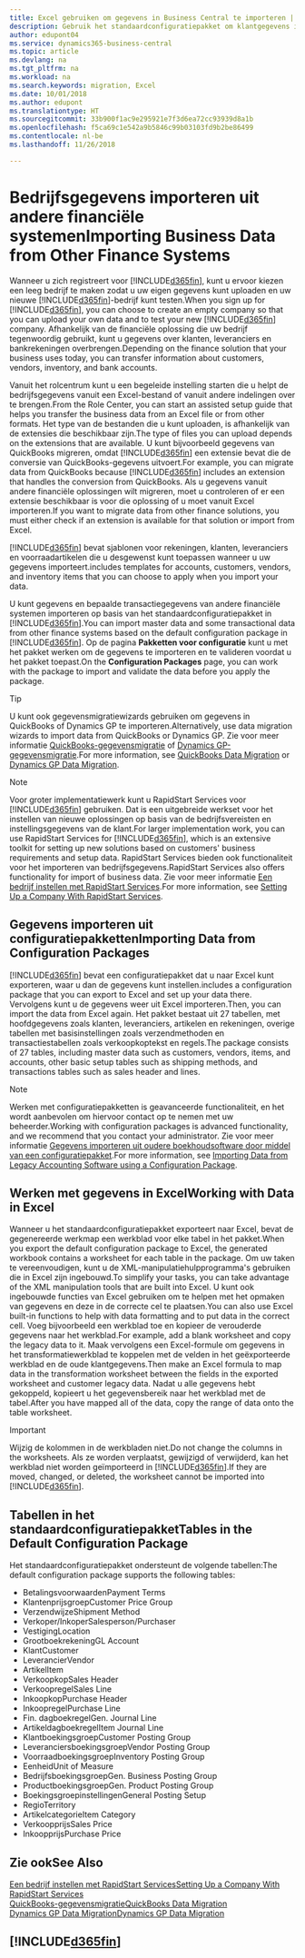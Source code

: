 ```yaml
---
title: Excel gebruiken om gegevens in Business Central te importeren | Microsoft Docs
description: Gebruik het standaardconfiguratiepakket om klantgegevens in Excel toe te voegen en weer in Business Central te importeren.
author: edupont04
ms.service: dynamics365-business-central
ms.topic: article
ms.devlang: na
ms.tgt_pltfrm: na
ms.workload: na
ms.search.keywords: migration, Excel
ms.date: 10/01/2018
ms.author: edupont
ms.translationtype: HT
ms.sourcegitcommit: 33b900f1ac9e295921e7f3d6ea72cc93939d8a1b
ms.openlocfilehash: f5ca69c1e542a9b5846c99b03103fd9b2be86499
ms.contentlocale: nl-be
ms.lasthandoff: 11/26/2018

---
```

# <a name="importing-business-data-from-other-finance-systems"></a><span data-ttu-id="514eb-103">Bedrijfsgegevens importeren uit andere financiële systemen</span><span class="sxs-lookup"><span data-stu-id="514eb-103">Importing Business Data from Other Finance Systems</span></span>
<span data-ttu-id="514eb-104">Wanneer u zich registreert voor [!INCLUDE[d365fin](includes/d365fin_md.md)], kunt u ervoor kiezen een leeg bedrijf te maken zodat u uw eigen gegevens kunt uploaden en uw nieuwe [!INCLUDE[d365fin](includes/d365fin_md.md)]-bedrijf kunt testen.</span><span class="sxs-lookup"><span data-stu-id="514eb-104">When you sign up for [!INCLUDE[d365fin](includes/d365fin_md.md)], you can choose to create an empty company so that you can upload your own data and to test your new [!INCLUDE[d365fin](includes/d365fin_md.md)] company.</span></span> <span data-ttu-id="514eb-105">Afhankelijk van de financiële oplossing die uw bedrijf tegenwoordig gebruikt, kunt u gegevens over klanten, leveranciers en bankrekeningen overbrengen.</span><span class="sxs-lookup"><span data-stu-id="514eb-105">Depending on the finance solution that your business uses today, you can transfer information about customers, vendors, inventory, and bank accounts.</span></span>  

<span data-ttu-id="514eb-106">Vanuit het rolcentrum kunt u een begeleide instelling starten die u helpt de bedrijfsgegevens vanuit een Excel-bestand of vanuit andere indelingen over te brengen.</span><span class="sxs-lookup"><span data-stu-id="514eb-106">From the Role Center, you can start an assisted setup guide that helps you transfer the business data from an Excel file or from other formats.</span></span> <span data-ttu-id="514eb-107">Het type van de bestanden die u kunt uploaden, is afhankelijk van de extensies die beschikbaar zijn.</span><span class="sxs-lookup"><span data-stu-id="514eb-107">The type of files you can upload depends on the extensions that are available.</span></span> <span data-ttu-id="514eb-108">U kunt bijvoorbeeld gegevens van QuickBooks migreren, omdat [!INCLUDE[d365fin](includes/d365fin_md.md)] een extensie bevat die de conversie van QuickBooks-gegevens uitvoert.</span><span class="sxs-lookup"><span data-stu-id="514eb-108">For example, you can migrate data from QuickBooks because [!INCLUDE[d365fin](includes/d365fin_md.md)] includes an extension that handles the conversion from QuickBooks.</span></span> <span data-ttu-id="514eb-109">Als u gegevens vanuit andere financiële oplossingen wilt migreren, moet u controleren of er een extensie beschikbaar is voor die oplossing of u moet vanuit Excel importeren.</span><span class="sxs-lookup"><span data-stu-id="514eb-109">If you want to migrate data from other finance solutions, you must either check if an extension is available for that solution or import from Excel.</span></span>  

[!INCLUDE[d365fin](includes/d365fin_md.md)] <span data-ttu-id="514eb-110">bevat sjablonen voor rekeningen, klanten, leveranciers en voorraadartikelen die u desgewenst kunt toepassen wanneer u uw gegevens importeert.</span><span class="sxs-lookup"><span data-stu-id="514eb-110">includes templates for accounts, customers, vendors, and inventory items that you can choose to apply when you import your data.</span></span>

<span data-ttu-id="514eb-111">U kunt gegevens en bepaalde transactiegegevens van andere financiële systemen importeren op basis van het standaardconfiguratiepakket in [!INCLUDE[d365fin](includes/d365fin_md.md)].</span><span class="sxs-lookup"><span data-stu-id="514eb-111">You can import master data and some transactional data from other finance systems based on the default configuration package in [!INCLUDE[d365fin](includes/d365fin_md.md)].</span></span> <span data-ttu-id="514eb-112">Op de pagina **Pakketten voor configuratie** kunt u met het pakket werken om de gegevens te importeren en te valideren voordat u het pakket toepast.</span><span class="sxs-lookup"><span data-stu-id="514eb-112">On the **Configuration Packages** page, you can work with the package to import and validate the data before you apply the package.</span></span>  

> [!TIP]  
> <span data-ttu-id="514eb-113">U kunt ook gegevensmigratiewizards gebruiken om gegevens in QuickBooks of Dynamics GP te importeren.</span><span class="sxs-lookup"><span data-stu-id="514eb-113">Alternatively, use data migration wizards to import data from QuickBooks or Dynamics GP.</span></span> <span data-ttu-id="514eb-114">Zie voor meer informatie [QuickBooks-gegevensmigratie](ui-extensions-quickbooks-data-migration.md) of [Dynamics GP-gegevensmigratie](ui-extensions-dynamicsgp-data-migration.md).</span><span class="sxs-lookup"><span data-stu-id="514eb-114">For more information, see [QuickBooks Data Migration](ui-extensions-quickbooks-data-migration.md) or [Dynamics GP Data Migration](ui-extensions-dynamicsgp-data-migration.md).</span></span>

> [!NOTE]  
> <span data-ttu-id="514eb-115">Voor groter implementatiewerk kunt u RapidStart Services voor [!INCLUDE[d365fin](includes/d365fin_md.md)] gebruiken. Dat is een uitgebreide werkset voor het instellen van nieuwe oplossingen op basis van de bedrijfsvereisten en instellingsgegevens van de klant.</span><span class="sxs-lookup"><span data-stu-id="514eb-115">For larger implementation work, you can use RapidStart Services for [!INCLUDE[d365fin](includes/d365fin_md.md)], which is an extensive toolkit for setting up new solutions based on customers' business requirements and setup data.</span></span> <span data-ttu-id="514eb-116">RapidStart Services bieden ook functionaliteit voor het importeren van bedrijfsgegevens.</span><span class="sxs-lookup"><span data-stu-id="514eb-116">RapidStart Services also offers functionality for import of business data.</span></span> <span data-ttu-id="514eb-117">Zie voor meer informatie [Een bedrijf instellen met RapidStart Services](admin-set-up-a-company-with-rapidstart.md).</span><span class="sxs-lookup"><span data-stu-id="514eb-117">For more information, see [Setting Up a Company With RapidStart Services](admin-set-up-a-company-with-rapidstart.md).</span></span>

## <a name="importing-data-from-configuration-packages"></a><span data-ttu-id="514eb-118">Gegevens importeren uit configuratiepakketten</span><span class="sxs-lookup"><span data-stu-id="514eb-118">Importing Data from Configuration Packages</span></span>
[!INCLUDE[d365fin](includes/d365fin_md.md)] <span data-ttu-id="514eb-119">bevat een configuratiepakket dat u naar Excel kunt exporteren, waar u dan de gegevens kunt instellen.</span><span class="sxs-lookup"><span data-stu-id="514eb-119">includes a configuration package that you can export to Excel and set up your data there.</span></span> <span data-ttu-id="514eb-120">Vervolgens kunt u de gegevens weer uit Excel importeren.</span><span class="sxs-lookup"><span data-stu-id="514eb-120">Then, you can import the data from Excel again.</span></span> <span data-ttu-id="514eb-121">Het pakket bestaat uit 27 tabellen, met hoofdgegevens zoals klanten, leveranciers, artikelen en rekeningen, overige tabellen met basisinstellingen zoals verzendmethoden en transactiestabellen zoals verkoopkoptekst en regels.</span><span class="sxs-lookup"><span data-stu-id="514eb-121">The package consists of 27 tables, including master data such as customers, vendors, items, and accounts, other basic setup tables such as shipping methods, and transactions tables such as sales header and lines.</span></span>  

> [!NOTE]  
>   <span data-ttu-id="514eb-122">Werken met configuratiepakketten is geavanceerde functionaliteit, en het wordt aanbevolen om hiervoor contact op te nemen met uw beheerder.</span><span class="sxs-lookup"><span data-stu-id="514eb-122">Working with configuration packages is advanced functionality, and we recommend that you contact your administrator.</span></span> <span data-ttu-id="514eb-123">Zie voor meer informatie [Gegevens importeren uit oudere boekhoudsoftware door middel van een configuratiepakket](across-import-data-configuration-packages.md).</span><span class="sxs-lookup"><span data-stu-id="514eb-123">For more information, see [Importing Data from Legacy Accounting Software using a Configuration Package](across-import-data-configuration-packages.md).</span></span>

## <a name="working-with-data-in-excel"></a><span data-ttu-id="514eb-124">Werken met gegevens in Excel</span><span class="sxs-lookup"><span data-stu-id="514eb-124">Working with Data in Excel</span></span>
<span data-ttu-id="514eb-125">Wanneer u het standaardconfiguratiepakket exporteert naar Excel, bevat de gegenereerde werkmap een werkblad voor elke tabel in het pakket.</span><span class="sxs-lookup"><span data-stu-id="514eb-125">When you export the default configuration package to Excel, the generated workbook contains a worksheet for each table in the package.</span></span> <span data-ttu-id="514eb-126">Om uw taken te vereenvoudigen, kunt u de XML-manipulatiehulpprogramma's gebruiken die in Excel zijn ingebouwd.</span><span class="sxs-lookup"><span data-stu-id="514eb-126">To simplify your tasks, you can take advantage of the XML manipulation tools that are built into Excel.</span></span> <span data-ttu-id="514eb-127">U kunt ook ingebouwde functies van Excel gebruiken om te helpen met het opmaken van gegevens en deze in de correcte cel te plaatsen.</span><span class="sxs-lookup"><span data-stu-id="514eb-127">You can also use Excel built-in functions to help with data formatting and to put data in the correct cell.</span></span> <span data-ttu-id="514eb-128">Voeg bijvoorbeeld een werkblad toe en kopieer de verouderde gegevens naar het werkblad.</span><span class="sxs-lookup"><span data-stu-id="514eb-128">For example, add a blank worksheet and copy the legacy data to it.</span></span> <span data-ttu-id="514eb-129">Maak vervolgens een Excel-formule om gegevens in het transformatiewerkblad te koppelen met de velden in het geëxporteerde werkblad en de oude klantgegevens.</span><span class="sxs-lookup"><span data-stu-id="514eb-129">Then make an Excel formula to map data in the transformation worksheet between the fields in the exported worksheet and customer legacy data.</span></span> <span data-ttu-id="514eb-130">Nadat u alle gegevens hebt gekoppeld, kopieert u het gegevensbereik naar het werkblad met de tabel.</span><span class="sxs-lookup"><span data-stu-id="514eb-130">After you have mapped all of the data, copy the range of data onto the table worksheet.</span></span>  

> [!IMPORTANT]  
>  <span data-ttu-id="514eb-131">Wijzig de kolommen in de werkbladen niet.</span><span class="sxs-lookup"><span data-stu-id="514eb-131">Do not change the columns in the worksheets.</span></span> <span data-ttu-id="514eb-132">Als ze worden verplaatst, gewijzigd of verwijderd, kan het werkblad niet worden geïmporteerd in [!INCLUDE[d365fin](includes/d365fin_md.md)].</span><span class="sxs-lookup"><span data-stu-id="514eb-132">If they are moved, changed, or deleted, the worksheet cannot be imported into [!INCLUDE[d365fin](includes/d365fin_md.md)].</span></span>

## <a name="tables-in-the-default-configuration-package"></a><span data-ttu-id="514eb-133">Tabellen in het standaardconfiguratiepakket</span><span class="sxs-lookup"><span data-stu-id="514eb-133">Tables in the Default Configuration Package</span></span>
<span data-ttu-id="514eb-134">Het standaardconfiguratiepakket ondersteunt de volgende tabellen:</span><span class="sxs-lookup"><span data-stu-id="514eb-134">The default configuration package supports the following tables:</span></span>

-   <span data-ttu-id="514eb-135">Betalingsvoorwaarden</span><span class="sxs-lookup"><span data-stu-id="514eb-135">Payment Terms</span></span>
-   <span data-ttu-id="514eb-136">Klantenprijsgroep</span><span class="sxs-lookup"><span data-stu-id="514eb-136">Customer Price Group</span></span>
-   <span data-ttu-id="514eb-137">Verzendwijze</span><span class="sxs-lookup"><span data-stu-id="514eb-137">Shipment Method</span></span>
-   <span data-ttu-id="514eb-138">Verkoper/Inkoper</span><span class="sxs-lookup"><span data-stu-id="514eb-138">Salesperson/Purchaser</span></span>
-   <span data-ttu-id="514eb-139">Vestiging</span><span class="sxs-lookup"><span data-stu-id="514eb-139">Location</span></span>
-   <span data-ttu-id="514eb-140">Grootboekrekening</span><span class="sxs-lookup"><span data-stu-id="514eb-140">GL Account</span></span>
-   <span data-ttu-id="514eb-141">Klant</span><span class="sxs-lookup"><span data-stu-id="514eb-141">Customer</span></span>
-   <span data-ttu-id="514eb-142">Leverancier</span><span class="sxs-lookup"><span data-stu-id="514eb-142">Vendor</span></span>
-   <span data-ttu-id="514eb-143">Artikel</span><span class="sxs-lookup"><span data-stu-id="514eb-143">Item</span></span>
-   <span data-ttu-id="514eb-144">Verkoopkop</span><span class="sxs-lookup"><span data-stu-id="514eb-144">Sales Header</span></span>
-   <span data-ttu-id="514eb-145">Verkoopregel</span><span class="sxs-lookup"><span data-stu-id="514eb-145">Sales Line</span></span>
-   <span data-ttu-id="514eb-146">Inkoopkop</span><span class="sxs-lookup"><span data-stu-id="514eb-146">Purchase Header</span></span>
-   <span data-ttu-id="514eb-147">Inkoopregel</span><span class="sxs-lookup"><span data-stu-id="514eb-147">Purchase Line</span></span>
-   <span data-ttu-id="514eb-148">Fin. dagboekregel</span><span class="sxs-lookup"><span data-stu-id="514eb-148">Gen. Journal Line</span></span>
-   <span data-ttu-id="514eb-149">Artikeldagboekregel</span><span class="sxs-lookup"><span data-stu-id="514eb-149">Item Journal Line</span></span>
-   <span data-ttu-id="514eb-150">Klantboekingsgroep</span><span class="sxs-lookup"><span data-stu-id="514eb-150">Customer Posting Group</span></span>
-   <span data-ttu-id="514eb-151">Leveranciersboekingsgroep</span><span class="sxs-lookup"><span data-stu-id="514eb-151">Vendor Posting Group</span></span>
-   <span data-ttu-id="514eb-152">Voorraadboekingsgroep</span><span class="sxs-lookup"><span data-stu-id="514eb-152">Inventory Posting Group</span></span>
-   <span data-ttu-id="514eb-153">Eenheid</span><span class="sxs-lookup"><span data-stu-id="514eb-153">Unit of Measure</span></span>
-   <span data-ttu-id="514eb-154">Bedrijfsboekingsgroep</span><span class="sxs-lookup"><span data-stu-id="514eb-154">Gen. Business Posting Group</span></span>
-   <span data-ttu-id="514eb-155">Productboekingsgroep</span><span class="sxs-lookup"><span data-stu-id="514eb-155">Gen. Product Posting Group</span></span>
-   <span data-ttu-id="514eb-156">Boekingsgroepinstellingen</span><span class="sxs-lookup"><span data-stu-id="514eb-156">General Posting Setup</span></span>
-   <span data-ttu-id="514eb-157">Regio</span><span class="sxs-lookup"><span data-stu-id="514eb-157">Territory</span></span>
-   <span data-ttu-id="514eb-158">Artikelcategorie</span><span class="sxs-lookup"><span data-stu-id="514eb-158">Item Category</span></span>
-   <span data-ttu-id="514eb-159">Verkoopprijs</span><span class="sxs-lookup"><span data-stu-id="514eb-159">Sales Price</span></span>
-   <span data-ttu-id="514eb-160">Inkoopprijs</span><span class="sxs-lookup"><span data-stu-id="514eb-160">Purchase Price</span></span>

## <a name="see-also"></a><span data-ttu-id="514eb-161">Zie ook</span><span class="sxs-lookup"><span data-stu-id="514eb-161">See Also</span></span>
[<span data-ttu-id="514eb-162">Een bedrijf instellen met RapidStart Services</span><span class="sxs-lookup"><span data-stu-id="514eb-162">Setting Up a Company With RapidStart Services</span></span>](admin-set-up-a-company-with-rapidstart.md)  
[<span data-ttu-id="514eb-163">QuickBooks-gegevensmigratie</span><span class="sxs-lookup"><span data-stu-id="514eb-163">QuickBooks Data Migration</span></span>](ui-extensions-quickbooks-data-migration.md)  
[<span data-ttu-id="514eb-164">Dynamics GP Data Migration</span><span class="sxs-lookup"><span data-stu-id="514eb-164">Dynamics GP Data Migration</span></span>](ui-extensions-dynamicsgp-data-migration.md)  

## [!INCLUDE[d365fin](includes/free_trial_md.md)]  
 

